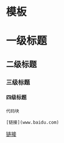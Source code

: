# 模板

# 一级标题

## 二级标题

### 三级标题

#### 四级标题

```
代码块	
```

```
[链接](www.baidu.com)
```

[链接](www.baidu.com)



